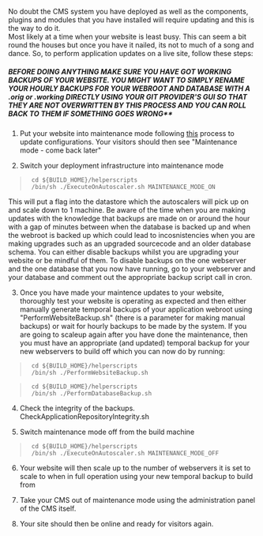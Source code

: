 No doubt the CMS system you have deployed as well as the components, plugins and modules that you have installed will require updating and this is the way to do it.  
Most likely at a time when your website is least busy. This can seem a bit round the houses but once you have it nailed, its not to much of a song and dance. So, to perform application updates on a live site, follow these steps:  

##### BEFORE DOING ANYTHING MAKE SURE YOU HAVE GOT WORKING BACKUPS OF YOUR WEBSITE. YOU MIGHT WANT TO SIMPLY RENAME YOUR HOURLY BACKUPS FOR YOUR WEBROOT AND DATABASE WITH A .orig or .working DIRECTLY USING YOUR GIT PROVIDER'S GUI SO THAT THEY ARE NOT OVERWRITTEN BY THIS PROCESS AND YOU CAN ROLL BACK TO THEM IF SOMETHING GOES WRONG**

1. Put your website into maintenance mode following [this](https://github.com/wintersys-projects/adt-build-machine-scripts/blob/main/doco/AgileToolkitDeployment/ApplicationConfigurationUpdate.md) process to update configurations. Your visitors should then see "Maintenance mode - come back later"

2. Switch your deployment infrastructure into maintenance mode

>      cd ${BUILD_HOME}/helperscripts  
>      /bin/sh ./ExecuteOnAutoscaler.sh MAINTENANCE_MODE_ON

This will put a flag into the datastore which the autoscalers will pick up on and scale down to 1 machine. Be aware of the time when you are making updates with the knowledge that backups are made on or around the hour with a gap of minutes between when the database is backed up and when the webroot is backed up which could lead to incosnistencies when you are making upgrades such as an upgraded sourcecode and an older database schema. You can either disable backups whilst you are upgrading your website or be mindful of them. To disable backups on the one webserver and the one database that you now have running, go to your webserver and your database and comment out the appropriate backup script call in cron. 

3. Once you have made your maintence updates to your website, thoroughly test your website is operating as expected and then either manually generate temporal backups of your application webroot using "PerformWebsiteBackup.sh" (there is a parameter for making manual backups) or wait for hourly backups to be made by the system. If you are going to scaleup again after you have done the maintenance, then you must have an appropriate (and updated) temporal backup for your new webservers to build off which you can now do by running:

>      cd ${BUILD_HOME}/helperscripts  
>      /bin/sh ./PerformWebsiteBackup.sh

>      cd ${BUILD_HOME}/helperscripts  
>      /bin/sh ./PerformDatabaseBackup.sh

4. Check the integrity of the backups. CheckApplicationRepositoryIntegrity.sh

5. Switch maintenance mode off from the build machine

>      cd ${BUILD_HOME}/helperscripts  
>      /bin/sh ./ExecuteOnAutoscaler.sh MAINTENANCE_MODE_OFF 

6. Your website will then scale up to the number of webservers it is set to scale to when in full operation using your new temporal backup to build from

7. Take your CMS out of maintenance mode using the administration panel of the CMS itself. 

8. Your site should then be online and ready for visitors again. 
